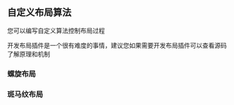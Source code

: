 ## 自定义布局算法

您可以编写自定义算法控制布局过程

开发布局插件是一个很有难度的事情，建议您如果需要开发布局插件可以查看源码了解原理和机制

### 螺旋布局

<Spiral/>

### 斑马纹布局

<ZebraPattern/>

